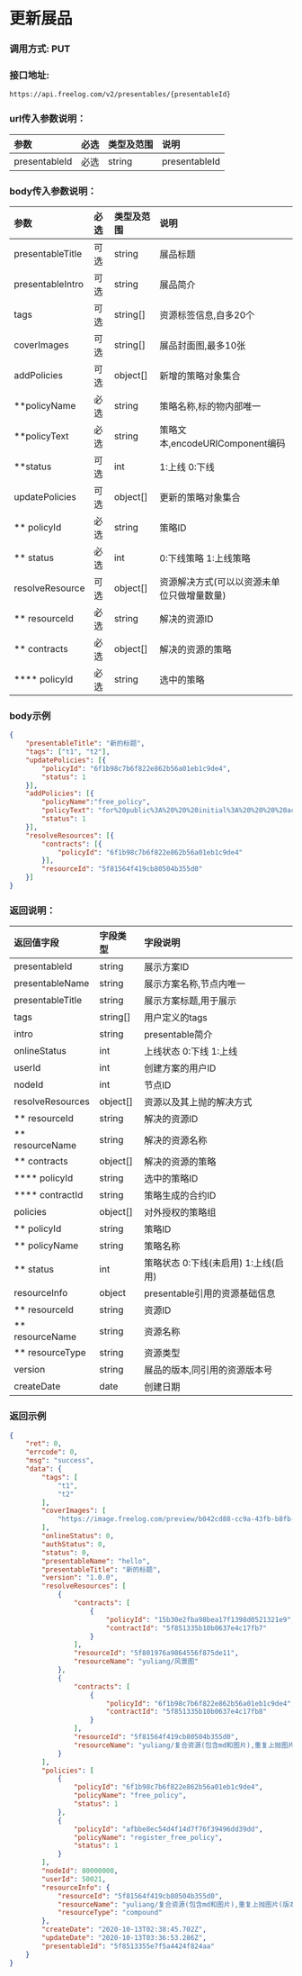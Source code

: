 # 更新展品

### 调用方式: PUT

### 接口地址:

```
https://api.freelog.com/v2/presentables/{presentableId}
```

### url传入参数说明：

| 参数 | 必选 | 类型及范围 | 说明  |
| :--- | :--- | :--- | :---  |
| presentableId | 必选 | string | presentableId


### body传入参数说明：

| 参数 | 必选 | 类型及范围 | 说明  |
| :--- | :--- | :--- | :---  |
| presentableTitle | 可选 | string | 展品标题 |
| presentableIntro | 可选 | string | 展品简介 |
| tags | 可选 | string[] | 资源标签信息,自多20个 |
| coverImages | 可选 | string[] | 展品封面图,最多10张 |
| addPolicies | 可选 | object[] | 新增的策略对象集合 |
| **policyName | 必选 | string | 策略名称,标的物内部唯一 |
| **policyText | 必选 | string | 策略文本,encodeURIComponent编码 |
| **status | 可选 | int | 1:上线 0:下线 |
| updatePolicies | 可选 | object[] | 更新的策略对象集合 |
| ** policyId | 必选 | string | 策略ID |
| ** status | 必选 | int | 0:下线策略 1:上线策略 |
| resolveResource | 可选 | object[] | 资源解决方式(可以以资源未单位只做增量数量) |
| ** resourceId | 必选 | string | 解决的资源ID |
| ** contracts | 必选 | object[] | 解决的资源的策略 |
| **** policyId | 必选 | string | 选中的策略 |

### body示例

```json
{
	"presentableTitle": "新的标题",
	"tags": ["t1", "t2"],
	"updatePolicies": [{
        "policyId": "6f1b98c7b6f822e862b56a01eb1c9de4",
		"status": 1
	}],
    "addPolicies": [{
        "policyName":"free_policy",
		"policyText": "for%20public%3A%20%20%20initial%3A%20%20%20%20active%20%20presentable%20%20%20terminate",
		"status": 1
	}],
    "resolveResources": [{
		"contracts": [{
			"policyId": "6f1b98c7b6f822e862b56a01eb1c9de4"
		}],
		"resourceId": "5f81564f419cb80504b355d0"
	}]
}
```

### 返回说明：


| 返回值字段 | 字段类型 | 字段说明 |
| :--- | :--- | :--- |
| presentableId | string | 展示方案ID |
| presentableName | string | 展示方案名称,节点内唯一 |
| presentableTitle | string | 展示方案标题,用于展示 |
| tags| string[] | 用户定义的tags |
| intro |string | presentable简介 |
| onlineStatus | int| 上线状态 0:下线 1:上线 |
| userId | int| 创建方案的用户ID |
| nodeId | int| 节点ID |
| resolveResources | object[] | 资源以及其上抛的解决方式|
| ** resourceId | string | 解决的资源ID |
| ** resourceName | string | 解决的资源名称 |
| ** contracts | object[] | 解决的资源的策略 |
| **** policyId | string | 选中的策略ID |
| **** contractId | string | 策略生成的合约ID |
| policies| object[]| 对外授权的策略组|
| ** policyId | string | 策略ID |
| ** policyName | string | 策略名称 |
| ** status | int | 策略状态 0:下线(未启用) 1:上线(启用) |
| resourceInfo| object | presentable引用的资源基础信息 |
| ** resourceId| string | 资源ID |
| ** resourceName| string | 资源名称 |
| ** resourceType| string | 资源类型 |
| version| string | 展品的版本,同引用的资源版本号|
| createDate| date|创建日期|



### 返回示例

```json
{
    "ret": 0,
    "errcode": 0,
    "msg": "success",
    "data": {
        "tags": [
            "t1",
            "t2"
        ],
        "coverImages": [
            "https://image.freelog.com/preview/b042cd88-cc9a-43fb-b8fb-1cae320b7977.jpg"
        ],
        "onlineStatus": 0,
        "authStatus": 0,
        "status": 0,
        "presentableName": "hello",
        "presentableTitle": "新的标题",
        "version": "1.0.0",
        "resolveResources": [
            {
                "contracts": [
                    {
                        "policyId": "15b30e2fba98bea17f1398d0521321e9",
                        "contractId": "5f851335b10b0637e4c17fb7"
                    }
                ],
                "resourceId": "5f801976a9864556f875de11",
                "resourceName": "yuliang/风景图"
            },
            {
                "contracts": [
                    {
                        "policyId": "6f1b98c7b6f822e862b56a01eb1c9de4",
                        "contractId": "5f851335b10b0637e4c17fb8"
                    }
                ],
                "resourceId": "5f81564f419cb80504b355d0",
                "resourceName": "yuliang/复合资源(包含md和图片),重复上抛图片(版本不同)"
            }
        ],
        "policies": [
            {
                "policyId": "6f1b98c7b6f822e862b56a01eb1c9de4",
                "policyName": "free_policy",
                "status": 1
            },
            {
                "policyId": "afbbe8ec54d4f14d7f76f39496dd39dd",
                "policyName": "register_free_policy",
                "status": 1
            }
        ],
        "nodeId": 80000000,
        "userId": 50021,
        "resourceInfo": {
            "resourceId": "5f81564f419cb80504b355d0",
            "resourceName": "yuliang/复合资源(包含md和图片),重复上抛图片(版本不同)",
            "resourceType": "compound"
        },
        "createDate": "2020-10-13T02:38:45.702Z",
        "updateDate": "2020-10-13T03:36:53.286Z",
        "presentableId": "5f8513355e7f5a4424f824aa"
    }
}
```
